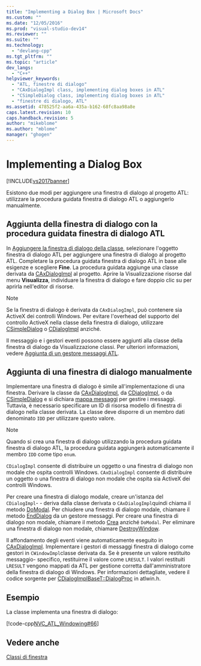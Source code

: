 ```yaml
---
title: "Implementing a Dialog Box | Microsoft Docs"
ms.custom: ""
ms.date: "12/05/2016"
ms.prod: "visual-studio-dev14"
ms.reviewer: ""
ms.suite: ""
ms.technology: 
  - "devlang-cpp"
ms.tgt_pltfrm: ""
ms.topic: "article"
dev_langs: 
  - "C++"
helpviewer_keywords: 
  - "ATL, finestre di dialogo"
  - "CAxDialogImpl class, implementing dialog boxes in ATL"
  - "CSimpleDialog class, implementing dialog boxes in ATL"
  - "finestre di dialogo, ATL"
ms.assetid: 478525f2-aa6a-435a-b162-68fc8aa98a8e
caps.latest.revision: 10
caps.handback.revision: 5
author: "mikeblome"
ms.author: "mblome"
manager: "ghogen"
---
```

# Implementing a Dialog Box
[!INCLUDE[vs2017banner](../assembler/inline/includes/vs2017banner.md)]

Esistono due modi per aggiungere una finestra di dialogo al progetto ATL: utilizzare la procedura guidata finestra di dialogo ATL o aggiungerlo manualmente.  
  
## Aggiunta della finestra di dialogo con la procedura guidata finestra di dialogo ATL  
 In [Aggiungere la finestra di dialogo della classe](../ide/add-class-dialog-box.md), selezionare l'oggetto finestra di dialogo ATL per aggiungere una finestra di dialogo al progetto ATL.  Completare la procedura guidata finestra di dialogo ATL in base alle esigenze e scegliere **Fine**.  La procedura guidata aggiunge una classe derivata da [CAxDialogImpl](../atl/reference/caxdialogimpl-class.md) al progetto.  Aprire la Visualizzazione risorse dal menu **Visualizza**, individuare la finestra di dialogo e fare doppio clic su per aprirla nell'editor di risorse.  
  
> [!NOTE]
>  Se la finestra di dialogo è derivata da `CAxDialogImpl`, può contenere sia ActiveX dei controlli Windows.  Per evitare l'overhead del supporto del controllo ActiveX nella classe della finestra di dialogo, utilizzare [CSimpleDialog](../atl/reference/csimpledialog-class.md) o [CDialogImpl](../atl/reference/cdialogimpl-class.md) anziché.  
  
 Il messaggio e i gestori eventi possono essere aggiunti alla classe della finestra di dialogo da Visualizzazione classi.  Per ulteriori informazioni, vedere [Aggiunta di un gestore messaggi ATL](../atl/adding-an-atl-message-handler.md).  
  
## Aggiunta di una finestra di dialogo manualmente  
 Implementare una finestra di dialogo è simile all'implementazione di una finestra.  Derivare la classe da [CAxDialogImpl](../atl/reference/caxdialogimpl-class.md), da [CDialogImpl](../atl/reference/cdialogimpl-class.md), o da [CSimpleDialog](../atl/reference/csimpledialog-class.md) e si dichiara [mappa messaggi](../atl/message-maps-atl.md) per gestire i messaggi.  Tuttavia, è necessario specificare un ID di risorsa modello di finestra di dialogo nella classe derivata.  La classe deve disporre di un membro dati denominato `IDD` per utilizzare questo valore.  
  
> [!NOTE]
>  Quando si crea una finestra di dialogo utilizzando la procedura guidata finestra di dialogo ATL, la procedura guidata aggiungerà automaticamente il membro `IDD` come tipo `enum`.  
  
 `CDialogImpl` consente di distribuire un oggetto o una finestra di dialogo non modale che ospita controlli Windows.  `CAxDialogImpl` consente di distribuire un oggetto o una finestra di dialogo non modale che ospita sia ActiveX dei controlli Windows.  
  
 Per creare una finestra di dialogo modale, creare un'istanza del `CDialogImpl`\- \- deriva dalla classe derivata o `CAxDialogImpl`quindi chiama il metodo [DoModal](../Topic/CDialogImpl::DoModal.md).  Per chiudere una finestra di dialogo modale, chiamare il metodo [EndDialog](../Topic/CDialogImpl::EndDialog.md) da un gestore messaggi.  Per creare una finestra di dialogo non modale, chiamare il metodo [Crea](../Topic/CDialogImpl::Create.md) anziché `DoModal`.  Per eliminare una finestra di dialogo non modale, chiamare [DestroyWindow](../Topic/CDialogImpl::DestroyWindow.md).  
  
 Il affondamento degli eventi viene automaticamente eseguito in [CAxDialogImpl](../atl/reference/caxdialogimpl-class.md).  Implementare i gestori di messaggi finestra di dialogo come gestori in `CWindowImpl`classe derivata da.  Se è presente un valore restituito messaggio\- specifico, restituirne il valore come `LRESULT`.  I valori restituiti `LRESULT` vengono mappati da ATL per gestione corretta dall'amministratore della finestra di dialogo di Windows.  Per informazioni dettagliate, vedere il codice sorgente per [CDialogImplBaseT::DialogProc](../Topic/CDialogImpl::DialogProc.md) in atlwin.h.  
  
## Esempio  
 La classe implementa una finestra di dialogo:  
  
 [!code-cpp[NVC_ATL_Windowing#66](../atl/codesnippet/CPP/implementing-a-dialog-box_1.h)]  
  
## Vedere anche  
 [Classi di finestra](../atl/atl-window-classes.md)
